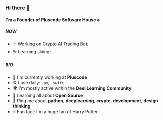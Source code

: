 ### Hi there 👋

#### I'm a Founder of Pluscode Software House ✊

##### NOW

- ✨ Working on Crypto AI Trading Bot;
- ⛷ Learning skiing;

##### BIO

- 🏢 I'm currently working at **Pluscode**
- ⚙️ I use daily: `.py`, `.swift` 
- 🌍 I'm mostly active within the **Deel Learning Community**
- 🌱 Learning all about **Open Source**
- 💬 Ping me about **python**, **deeplearning**, **crypto**, **development**, **design thinking**
- ⚡️ Fun fact: I'm a huge fan of Harry Potter
